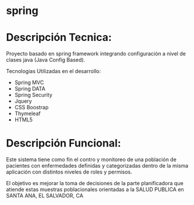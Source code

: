 spring
===========

Descripción Tecnica:
===========
Proyecto basado en spring framework integrando configuración a nivel de clases java (Java Config Based).

Tecnologias Utilizadas en el desarrollo:
- Spring MVC
- Spring DATA
- Spring Security
- Jquery
- CSS Boostrap
- Thymeleaf
- HTML5

Descripción Funcional:
===========
Este sistema tiene como fin el contro y monitoreo de una población de pacientes con enfermedades definidas y categorizadas dentro de la misma aplicación con distintos niveles de roles y permisos.

El objetivo es mejorar la toma de decisiones de la parte planificadora que atiende estas muestras poblacionales orientadas a la SALUD PUBLICA en SANTA ANA, EL SALVADOR, CA
